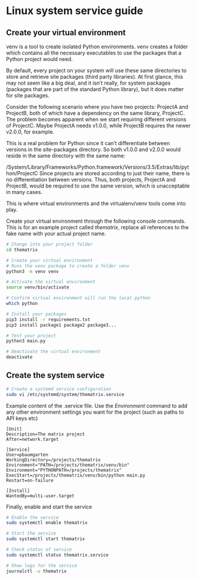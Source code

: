 # Linux system service guide

## Create your virtual environment

venv is a tool to create isolated Python environments. venv creates a folder which contains all the necessary executables to use the packages that a Python project would need.

By default, every project on your system will use these same directories to store and retrieve site packages (third party libraries). At first glance, this may not seem like a big deal, and it isn’t really, for system packages (packages that are part of the standard Python library), but it does matter for site packages.

Consider the following scenario where you have two projects: ProjectA and ProjectB, both of which have a dependency on the same library, ProjectC. The problem becomes apparent when we start requiring different versions of ProjectC. Maybe ProjectA needs v1.0.0, while ProjectB requires the newer v2.0.0, for example.

This is a real problem for Python since it can’t differentiate between versions in the site-packages directory. So both v1.0.0 and v2.0.0 would reside in the same directory with the same name:

/System/Library/Frameworks/Python.framework/Versions/3.5/Extras/lib/python/ProjectC
Since projects are stored according to just their name, there is no differentiation between versions. Thus, both projects, ProjectA and ProjectB, would be required to use the same version, which is unacceptable in many cases.

This is where virtual environments and the virtualenv/venv tools come into play.

Create your virtual environment through the following console commands. This is for an example project called *thematrix*, replace all references to the fake name with your actual project name.

```bash
# Change into your project folder
cd thematrix

# Create your virtual environment
# Runs the venv package to create a folder venv
python3 -m venv venv

# Activate the virtual environment
source venv/bin/activate

# Confirm virtual environment will run the local python
which python

# Install your packages
pip3 install -r requirements.txt
pip3 install package1 package2 package3...

# Test your project
python3 main.py 

# Deactivate the virtual environment
deactivate
```

## Create the system service

```bash
# Create a systemd service configuration
sudo vi /etc/systemd/system/thematrix.service
```

Example content of the .service file. Use the *Environment* command to add any other environment settings you want for the project (such as paths to API keys etc)

```text
[Unit]
Description=The matrix project
After=network.target

[Service]
User=pbaumgarten
WorkingDirectory=/projects/thematrix
Environment="PATH=/projects/thematrix/venv/bin"
Environment="PYTHONPATH=/projects/thematrix"
ExecStart=/projects/thematrix/venv/bin/python main.py
Restart=on-failure

[Install]
WantedBy=multi-user.target
```

Finally, enable and start the service

```bash
# Enable the service
sudo systemctl enable thematrix

# Start the service
sudo systemctl start thematrix

# Check status of service
sudo systemctl status thematrix.service

# Show logs for the service
journalctl -u thematrix
```

